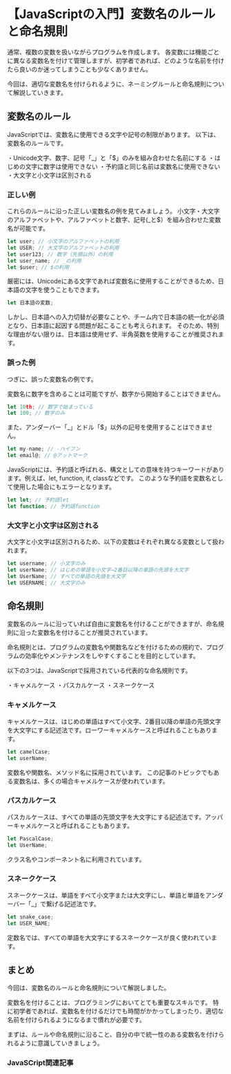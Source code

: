# 【JavaScriptの入門】変数名のルールと命名規則

通常、複数の変数を扱いながらプログラムを作成します。
各変数には機能ごとに異なる変数名を付けて管理しますが、初学者であれば、どのような名前を付けたら良いのか迷ってしまうことも少なくありません。

今回は、適切な変数名を付けられるように、ネーミングルールと命名規則について解説していきます。

## 変数名のルール
JavaScriptでは、変数名に使用できる文字や記号の制限があります。
以下は、変数名のルールです。

・Unicode文字、数字、記号「_」と「$」のみを組み合わせた名前にする
・はじめの文字に数字は使用できない
・予約語と同じ名前は変数名に使用できない
・大文字と小文字は区別される

### 正しい例
これらのルールに沿った正しい変数名の例を見てみましょう。
小文字・大文字のアルファベットや、アルファベットと数字、記号(_と$）を組み合わせた変数名が可能です。
```javascript
let user; // 小文字のアルファベットの利用
let USER; // 大文字のアルファベットの利用
let user123; // 数字（先頭以外）の利用
let user_name; // _の利用
let $user; // $の利用
```

厳密には、Unicodeにある文字であれば変数名に使用することができるため、日本語の文字を使うこともできます。
```javascript
let 日本語の変数;
```
しかし、日本語への入力切替が必要なことや、チーム内で日本語の統一化が必須となり、日本語に起因する問題が起こることも考えられます。
そのため、特別な理由がない限りは、日本語は使用せず、半角英数を使用することが推奨されます。

### 誤った例
つぎに、誤った変数名の例です。

変数名に数字を含めることは可能ですが、数字から開始することはできません。
```javascript
let 10th; // 数字で始まっている
let 100; // 数字のみ
```

また、アンダーバー「_」とドル「$」以外の記号を使用することはできません。
```javascript
let my-name; // -ハイフン
let email@; // @アットマーク
```

JavaScriptには、予約語と呼ばれる、構文としての意味を持つキーワードがあります。例えば、let, function, if, classなどです。
このような予約語を変数名として使用した場合にもエラーとなります。
```javascript
let let; // 予約語let
let function; // 予約語function
```

### 大文字と小文字は区別される
大文字と小文字は区別されるため、以下の変数はそれぞれ異なる変数として扱われます。
```javascript
let username; // 小文字のみ
let userName; // はじめの単語を小文字→2番目以降の単語の先頭を大文字
let UserName; // すべての単語の先頭を大文字
let USERNAME; // 大文字のみ
```

## 命名規則
変数名のルールに沿っていれば自由に変数名を付けることができますが、命名規則に沿った変数名を付けることが推奨されています。

命名規則とは、プログラムの変数名や関数名などを付けるための規約で、プログラムの効率化やメンテナンスをしやすくすることを目的としています。

以下の3つは、JavaScriptで採用されている代表的な命名規則です。

・キャメルケース
・パスカルケース
・スネークケース

### キャメルケース
キャメルケースは、はじめの単語はすべて小文字、2番目以降の単語の先頭文字を大文字にする記述法です。ローワーキャメルケースと呼ばれることもあります。
```javascript
let camelCase;
let userName;
```
変数名や関数名、メソッド名に採用されています。
この記事のトピックでもある変数名は、多くの場合キャメルケースが使われています。

### パスカルケース
パスカルケースは、すべての単語の先頭文字を大文字にする記述法です。アッパーキャメルケースと呼ばれることもあります。
```javascript
let PascalCase;
let UserName;
```
クラス名やコンポーネント名に利用されています。

### スネークケース
スネークケースは、単語をすべて小文字または大文字にし、単語と単語をアンダーバー「_」で繋げる記述法です。
```javascript
let snake_case;
let USER_NAME;
```
定数名では、すべての単語を大文字にするスネークケースが良く使われています。

## まとめ
今回は、変数名のルールと命名規則について解説しました。

変数名を付けることは、プログラミングにおいてとても重要なスキルです。
特に初学者であれば、変数名を付けるだけでも時間がかかってしまったり、適切な名前を付けられるようになるまで慣れが必要です。

まずは、ルールや命名規則に沿ること、自分の中で統一性のある変数名を付けられるように意識していきましょう。

### JavaSCript関連記事
<a clink src="https://tcd-theme.com/2022/02/javascript-variable.html"></a>
